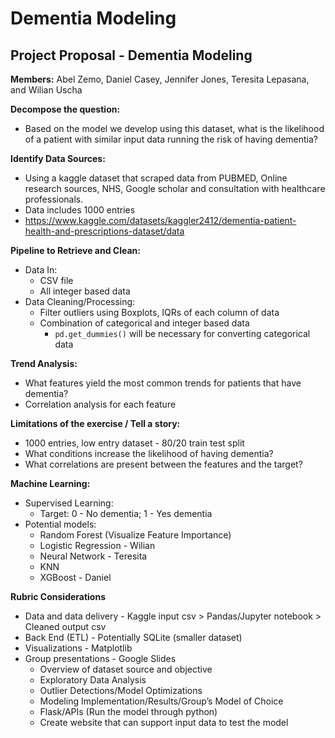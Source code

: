 # Dementia Modeling

## Project Proposal - Dementia Modeling

**Members:** Abel Zemo, Daniel Casey, Jennifer Jones, Teresita Lepasana, and Wilian Uscha

**Decompose the question:**
- Based on the model we develop using this dataset, what is the likelihood of a patient with similar input data running the risk of having dementia?

**Identify Data Sources:**
- Using a kaggle dataset that scraped data from PUBMED, Online research sources, NHS, Google scholar and consultation with healthcare professionals.
- Data includes 1000 entries
- https://www.kaggle.com/datasets/kaggler2412/dementia-patient-health-and-prescriptions-dataset/data

**Pipeline to Retrieve and Clean:**
- Data In:
  - CSV file
  - All integer based data
- Data Cleaning/Processing:
  - Filter outliers using Boxplots, IQRs of each column of data
  - Combination of categorical and integer based data
    - `pd.get_dummies()` will be necessary for converting categorical data

**Trend Analysis:**
- What features yield the most common trends for patients that have dementia?
- Correlation analysis for each feature

**Limitations of the exercise / Tell a story:**
- 1000 entries, low entry dataset - 80/20 train test split
- What conditions increase the likelihood of having dementia?
- What correlations are present between the features and the target?

**Machine Learning:**
- Supervised Learning:
  - Target: 0 - No dementia; 1 - Yes dementia
- Potential models:
  - Random Forest (Visualize Feature Importance)
  - Logistic Regression - Wilian
  - Neural Network - Teresita
  - KNN
  - XGBoost - Daniel

**Rubric Considerations**

- Data and data delivery - Kaggle input csv > Pandas/Jupyter notebook > Cleaned output csv
- Back End (ETL) - Potentially SQLite (smaller dataset)
- Visualizations - Matplotlib
- Group presentations - Google Slides
  - Overview of dataset source and objective
  - Exploratory Data Analysis
  - Outlier Detections/Model Optimizations
  - Modeling Implementation/Results/Group’s Model of Choice
  - Flask/APIs (Run the model through python)
  - Create website that can support input data to test the model

